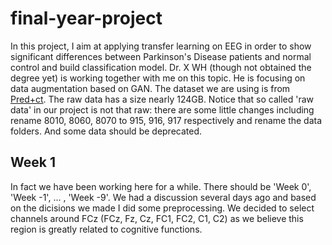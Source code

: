 # final-year-project
In this project, I aim at applying transfer learning on EEG in order to show significant differences between Parkinson's Disease patients and normal control and build classification model. 
Dr. X WH (though not obtained the degree yet) is working together with me on this topic. 
He is focusing on data augmentation based on GAN. 
The dataset we are using is from [Pred+ct](http://predict.cs.unm.edu/). 
The raw data has a size nearly 124GB. 
Notice that so called 'raw data' in our project is not that raw: there are some little changes including rename 8010, 8060, 8070 to 915, 916, 917 respectively and rename the data folders. 
And some data should be deprecated.

## Week 1
In fact we have been working here for a while. 
There should be 'Week 0', 'Week -1', ... , 'Week -9'.
We had a discussion several days ago and based on the dicisions we made I did some preprocessing.
We decided to select channels around FCz (FCz, Fz, Cz, FC1, FC2, C1, C2) as we believe this region is greatly related to cognitive functions.
